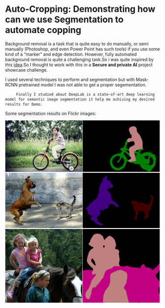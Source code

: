 # Auto-Cropping: Demonstrating how can we use Segmentation to automate copping 

Background removal is a task that is quite easy to do manually, or semi manually (Photoshop, and even Power Point has such tools) if you use some kind of a “marker” and edge detection. However, fully automated background removal is quite a challenging task.So i was quite inspired by this [idea](https://towardsdatascience.com/background-removal-with-deep-learning-c4f2104b3157).So I thought to work with this in a **Secure and private AI** project showcase challenge.

I used several techniques to perform and segmentation but with Mask-RCNN pretrained model I was not able to get a proper segementation.

        
         Finally I studied about DeepLab is a state-of-art deep learning model for semantic image segmentation it help me achiving my desired results for Demo.

Some segmentation results on Flickr images:
<p align="center">
    <img src="g3doc/img/vis1.png" width=600></br>
    <img src="g3doc/img/vis2.png" width=600></br>
    <img src="g3doc/img/vis3.png" width=600></br>
</p>

